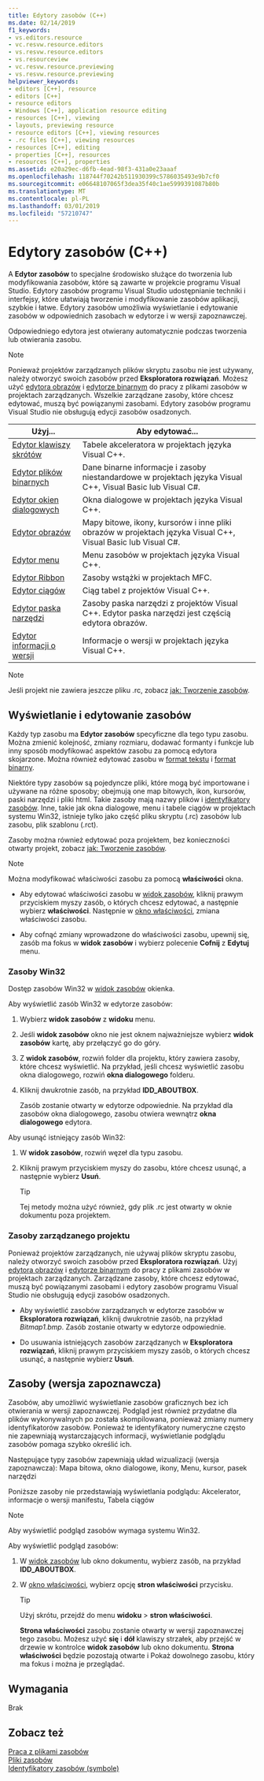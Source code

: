 ```yaml
---
title: Edytory zasobów (C++)
ms.date: 02/14/2019
f1_keywords:
- vs.editors.resource
- vc.resvw.resource.editors
- vs.resvw.resource.editors
- vs.resourceview
- vc.resvw.resource.previewing
- vs.resvw.resource.previewing
helpviewer_keywords:
- editors [C++], resource
- editors [C++]
- resource editors
- Windows [C++], application resource editing
- resources [C++], viewing
- layouts, previewing resource
- resource editors [C++], viewing resources
- .rc files [C++], viewing resources
- resources [C++], editing
- properties [C++], resources
- resources [C++], properties
ms.assetid: e20a29ec-d6fb-4ead-98f3-431a0e23aaaf
ms.openlocfilehash: 118744f70242b511930399c5786035493e9b7cf0
ms.sourcegitcommit: e06648107065f3dea35f40c1ae5999391087b80b
ms.translationtype: MT
ms.contentlocale: pl-PL
ms.lasthandoff: 03/01/2019
ms.locfileid: "57210747"
---
```

# <a name="resource-editors-c"></a>Edytory zasobów (C++)

A **Edytor zasobów** to specjalne środowisko służące do tworzenia lub modyfikowania zasobów, które są zawarte w projekcie programu Visual Studio. Edytory zasobów programu Visual Studio udostępnianie techniki i interfejsy, które ułatwiają tworzenie i modyfikowanie zasobów aplikacji, szybkie i łatwe. Edytory zasobów umożliwia wyświetlanie i edytowanie zasobów w odpowiednich zasobach w edytorze i w wersji zapoznawczej.

Odpowiedniego edytora jest otwierany automatycznie podczas tworzenia lub otwierania zasobu.

> [!NOTE]
> Ponieważ projektów zarządzanych plików skryptu zasobu nie jest używany, należy otworzyć swoich zasobów przed **Eksploratora rozwiązań**. Możesz użyć [edytora obrazów](../windows/image-editor-for-icons.md) i [edytorze binarnym](binary-editor.md) do pracy z plikami zasobów w projektach zarządzanych. Wszelkie zarządzane zasoby, które chcesz edytować, muszą być powiązanymi zasobami. Edytory zasobów programu Visual Studio nie obsługują edycji zasobów osadzonych.

|Użyj...|Aby edytować...|
|----------------|----------------|
|[Edytor klawiszy skrótów](../windows/accelerator-editor.md)|Tabele akceleratora w projektach języka Visual C++.|
|[Edytor plików binarnych](binary-editor.md)|Dane binarne informacje i zasoby niestandardowe w projektach języka Visual C++, Visual Basic lub Visual C#.|
|[Edytor okien dialogowych](../windows/dialog-editor.md)|Okna dialogowe w projektach języka Visual C++.|
|[Edytor obrazów](../windows/image-editor-for-icons.md)|Mapy bitowe, ikony, kursorów i inne pliki obrazów w projektach języka Visual C++, Visual Basic lub Visual C#.|
|[Edytor menu](../windows/menu-editor.md)|Menu zasobów w projektach języka Visual C++.|
|[Edytor Ribbon](../mfc/ribbon-designer-mfc.md)|Zasoby wstążki w projektach MFC.|
|[Edytor ciągów](../windows/string-editor.md)|Ciąg tabel z projektów Visual C++.|
|[Edytor paska narzędzi](../windows/toolbar-editor.md)|Zasoby paska narzędzi z projektów Visual C++. Edytor paska narzędzi jest częścią edytora obrazów.|
|[Edytor informacji o wersji](../windows/version-information-editor.md)|Informacje o wersji w projektach języka Visual C++.|

> [!NOTE]
> Jeśli projekt nie zawiera jeszcze pliku .rc, zobacz [jak: Tworzenie zasobów](../windows/how-to-create-a-resource-script-file.md).

## <a name="view-and-edit-resources"></a>Wyświetlanie i edytowanie zasobów

Każdy typ zasobu ma **Edytor zasobów** specyficzne dla tego typu zasobu. Można zmienić kolejność, zmiany rozmiaru, dodawać formanty i funkcje lub inny sposób modyfikować aspektów zasobu za pomocą edytora skojarzone. Można również edytować zasobu w [format tekstu](../windows/how-to-open-a-resource-script-file-in-text-format.md) i [format binarny](../windows/opening-a-resource-for-binary-editing.md).

Niektóre typy zasobów są pojedyncze pliki, które mogą być importowane i używane na różne sposoby; obejmują one map bitowych, ikon, kursorów, paski narzędzi i pliki html. Takie zasoby mają nazwy plików i [identyfikatory zasobów](../windows/symbols-resource-identifiers.md). Inne, takie jak okna dialogowe, menu i tabele ciągów w projektach systemu Win32, istnieje tylko jako część pliku skryptu (.rc) zasobów lub zasobu, plik szablonu (.rct).

Zasoby można również edytować poza projektem, bez konieczności otwarty projekt, zobacz [jak: Tworzenie zasobów](../windows/how-to-open-a-resource-script-file-outside-of-a-project-standalone.md).

> [!NOTE]
> Można modyfikować właściwości zasobu za pomocą **właściwości** okna.

- Aby edytować właściwości zasobu w [widok zasobów](../windows/resource-view-window.md), kliknij prawym przyciskiem myszy zasób, o których chcesz edytować, a następnie wybierz **właściwości**.  Następnie w [okno właściwości](/visualstudio/ide/reference/properties-window), zmiana właściwości zasobu.

- Aby cofnąć zmiany wprowadzone do właściwości zasobu, upewnij się, zasób ma fokus w **widok zasobów** i wybierz polecenie **Cofnij** z **Edytuj** menu.

### <a name="win32-resources"></a>Zasoby Win32

Dostęp zasobów Win32 w [widok zasobów](../windows/resource-view-window.md) okienka.

Aby wyświetlić zasób Win32 w edytorze zasobów:

1. Wybierz **widok zasobów** z **widoku** menu.

1. Jeśli **widok zasobów** okno nie jest oknem najważniejsze wybierz **widok zasobów** kartę, aby przełączyć go do góry.

1. Z **widok zasobów**, rozwiń folder dla projektu, który zawiera zasoby, które chcesz wyświetlić. Na przykład, jeśli chcesz wyświetlić zasobu okna dialogowego, rozwiń **okna dialogowego** folderu.

1. Kliknij dwukrotnie zasób, na przykład **IDD_ABOUTBOX**.

   Zasób zostanie otwarty w edytorze odpowiednie. Na przykład dla zasobów okna dialogowego, zasobu otwiera wewnątrz **okna dialogowego** edytora.

Aby usunąć istniejący zasób Win32:

1. W **widok zasobów**, rozwiń węzeł dla typu zasobu.

1. Kliknij prawym przyciskiem myszy do zasobu, które chcesz usunąć, a następnie wybierz **Usuń**.

   > [!TIP]
   > Tej metody można użyć również, gdy plik .rc jest otwarty w oknie dokumentu poza projektem.

### <a name="managed-project-resources"></a>Zasoby zarządzanego projektu

Ponieważ projektów zarządzanych, nie używaj plików skryptu zasobu, należy otworzyć swoich zasobów przed **Eksploratora rozwiązań**. Użyj [edytora obrazów](../windows/image-editor-for-icons.md) i [edytorze binarnym](binary-editor.md) do pracy z plikami zasobów w projektach zarządzanych. Zarządzane zasoby, które chcesz edytować, muszą być powiązanymi zasobami i edytory zasobów programu Visual Studio nie obsługują edycji zasobów osadzonych.

- Aby wyświetlić zasobów zarządzanych w edytorze zasobów w **Eksploratora rozwiązań**, kliknij dwukrotnie zasób, na przykład *Bitmap1.bmp*. Zasób zostanie otwarty w edytorze odpowiednie.

- Do usuwania istniejących zasobów zarządzanych w **Eksploratora rozwiązań**, kliknij prawym przyciskiem myszy zasób, o których chcesz usunąć, a następnie wybierz **Usuń**.

## <a name="preview-resources"></a>Zasoby (wersja zapoznawcza)

Zasobów, aby umożliwić wyświetlanie zasobów graficznych bez ich otwierania w wersji zapoznawczej. Podgląd jest również przydatne dla plików wykonywalnych po została skompilowana, ponieważ zmiany numery identyfikatorów zasobów. Ponieważ te identyfikatory numeryczne często nie zapewniają wystarczających informacji, wyświetlanie podglądu zasobów pomaga szybko określić ich.

Następujące typy zasobów zapewniają układ wizualizacji (wersja zapoznawcza): Mapa bitowa, okno dialogowe, ikony, Menu, kursor, pasek narzędzi

Poniższe zasoby nie przedstawiają wyświetlania podglądu: Akcelerator, informacje o wersji manifestu, Tabela ciągów

> [!NOTE]
> Aby wyświetlić podgląd zasobów wymaga systemu Win32.

Aby wyświetlić podgląd zasobów:

1. W [widok zasobów](../windows/resource-view-window.md) lub okno dokumentu, wybierz zasób, na przykład **IDD_ABOUTBOX**.

1. W [okno właściwości](/visualstudio/ide/reference/properties-window), wybierz opcję **stron właściwości** przycisku.

   > [!TIP]
   > Użyj skrótu, przejdź do menu **widoku** > **stron właściwości**.

   **Strona właściwości** zasobu zostanie otwarty w wersji zapoznawczej tego zasobu. Możesz użyć **się** i **dół** klawiszy strzałek, aby przejść w drzewie w kontrolce **widok zasobów** lub okno dokumentu. **Strona właściwości** będzie pozostają otwarte i Pokaż dowolnego zasobu, który ma fokus i można je przeglądać.

## <a name="requirements"></a>Wymagania

Brak

## <a name="see-also"></a>Zobacz też

[Praca z plikami zasobów](../windows/working-with-resource-files.md)<br/>
[Pliki zasobów](../windows/resource-files-visual-studio.md)<br/>
[Identyfikatory zasobów (symbole)](../windows/symbols-resource-identifiers.md)<br/>